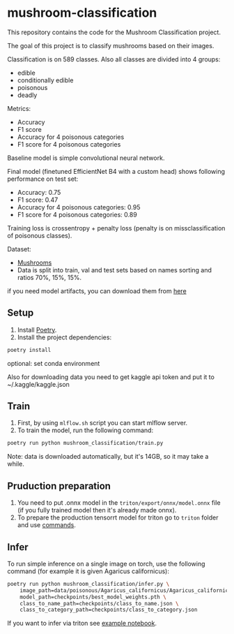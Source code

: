 # mushroom-classification

This repository contains the code for the Mushroom Classification project.

The goal of this project is to classify mushrooms based on their images.

Classification is on 589 classes. Also all classes are divided into 4 groups:

- edible
- conditionally edible
- poisonous
- deadly

Metrics:

- Accuracy
- F1 score
- Accuracy for 4 poisonous categories
- F1 score for 4 poisonous categories

Baseline model is simple convolutional neural network.

Final model (finetuned EfficientNet B4 with a custom head) shows following
performance on test set:

- Accuracy: 0.75
- F1 score: 0.47
- Accuracy for 4 poisonous categories: 0.95
- F1 score for 4 poisonous categories: 0.89

Training loss is crossentropy + penalty loss (penalty is on missclassification
of poisonous classes).

Dataset:

- [Mushrooms](https://www.kaggle.com/datasets/zedsden/mushroom-classification-dataset)
- Data is split into train, val and test sets based on names sorting and ratios
  70%, 15%, 15%.

if you need model artifacts, you can download them from
[here](https://disk.yandex.ru/d/sggUnx6xDcYQSA)

## Setup

1. Install
   [Poetry](https://python-poetry.org/docs/#installing-with-the-official-installer).
2. Install the project dependencies:

```bash
poetry install
```

optional: set conda environment

Also for downloading data you need to get kaggle api token and put it to
~/.kaggle/kaggle.json

## Train

1. First, by using `mlflow.sh` script you can start mlflow server.
2. To train the model, run the following command:

```bash
poetry run python mushroom_classification/train.py
```

Note: data is downloaded automatically, but it's 14GB, so it may take a while.

## Pruduction preparation

1. You need to put .onnx model in the `triton/export/onnx/model.onnx` file (if
   you fully trained model then it's already made onnx).
2. To prepare the production tensorrt model for triton go to `triton` folder and
   use [commands](triton/export_to_trt.md).

## Infer

To run simple inference on a single image on torch, use the following command
(for example it is given Agaricus californicus):

```bash
poetry run python mushroom_classification/infer.py \
    image_path=data/poisonous/Agaricus_californicus/Agaricus_californicus0.png \
    model_path=checkpoints/best_model_weights.pth \
    class_to_name_path=checkpoints/class_to_name.json \
    class_to_category_path=checkpoints/class_to_category.json
```

If you want to infer via triton see [example notebook](triton/test.ipynb).
